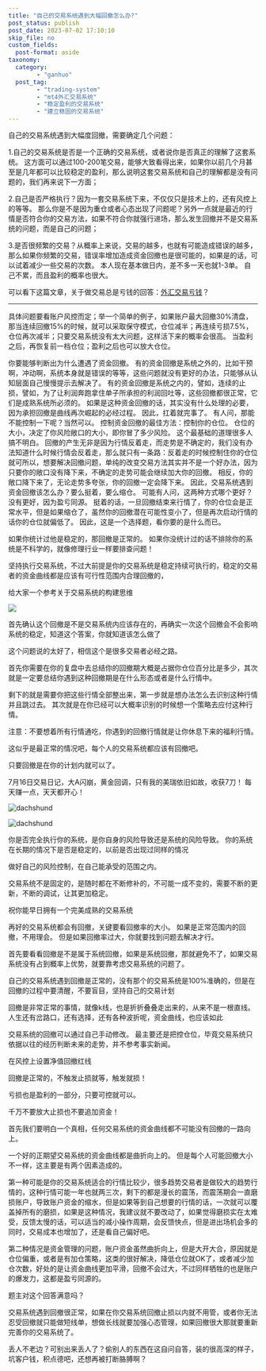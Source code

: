 ```yaml
---
title: "自己的交易系统遇到大幅回撤怎么办?"
post_status: publish
post_date: 2023-07-02 17:10:10
skip_file: no
custom_fields: 
  post-format: aside
taxonomy:
  category:
        - "ganhuo"
  post_tag:
        - "trading-system"
        - "mt4外汇交易系统"
        - "稳定盈利的交易系统"
        - "建立稳固的交易系统"
---
```


自己的交易系统遇到大幅度回撤，需要确定几个问题：

1.自己的交易系统是否是一个正确的交易系统，或者说你是否真正的理解了这套系统。 这方面可以通过100-200笔交易，能够大致看得出来，​如果你以前几个月甚至是几年都可以比较稳定的盈利，那么说明这套交易系统和自己的理解都是没有问题的，我们再来说下一方面；

2.自己是否严格执行？因为一套交易系统下来，不仅仅只是技术上的，还有风控上的等等。 那么你是不是因为重仓或者心态出现了问题呢？另外一点就是最近的行情是否符合你的交易方法，如果不符合你就强行进场，那么发生回撤并不是交易系统的问题，而是自己的问题；

3.是否很频繁的交易？从概率上来说，交易的越多，也就有可能造成错误的越多，那么如果你频繁的交易，错误率增加造成资金回撤也是很可能的，如果是的话，可以试着减少一些交易的次数。 本人现在基本做日内，差不多一天也就1-3单。 自己不累，而且盈利的概率也很大。

可以看下这篇文章，关于做交易总是亏钱的回答：[外汇交易亏钱](https://funstoutiao.com/always-lose-money.html)？ ​

* * *

具体问题要看账户风控而定；举一个简单的例子，如果账户最大回撤30%清盘，那当连续回撤15%的时候，就可以采取保守模式，仓位减半；再连续亏损7.5%，仓位再次减半；只要交易系统没有太大问题，这样活下来的概率会很高。 当盈利之后，再恢复前一档仓位；盈利之后也可以放大仓位。

你要能够判断出为什么遭遇了资金回撤。 有的资金回撤是系统之外的，比如干预啊，冲动啊，系统本身就是错误的等等，这些问题就没有更好的办法，只能够从认知层面自己慢慢提示去解决了。 有的资金回撤是系统之内的，譬如，连续的止损，譬如，为了让利润奔跑拿住单子所承担的利润回吐等，这些回撤都很正常，它们是成熟系统所必须的。 如果是这种资金回撤的话，其实没有什么处理的必要，因为承担回撤是曲线再次崛起的必经过程。 因此，扛着就完事了。 有人问，那能不能控制一下呢？当然可以。 控制资金回撤的最佳方法：控制你的仓位。 仓位的大小，决定了你风险敞口的大小，即你冒了多少风险。 这个最基础的道理很多人搞不明白。 回撤的产生无非是因为行情反着走，而走势是不确定的，我们没有办法知道什么时候行情会反着走，那么就只有一条路：反着走的时候控制住你的仓位就可所以，想要解决回撤问题，单纯的改变交易方法其实并不是一个好办法，因为只要你的敞口没有降下来，不确定的走势可能会继续加大你的回撤。 相反，你的敞口降下来了，无论走势多夸张，你的回撤一定会降下来。 因此，交易系统遇到资金回撤该怎么办？要么挺着，要么缩仓。 可能有人问，这两种方式哪个更好？没有更好，因为盈亏同源。 挺着的话，一旦回撤结束来行情了，你的仓位会是正常水平，但是如果缩仓了，虽然你的回撤潜在可能性变小了，但是再次启动行情的话你的仓位就偏低了。 因此，这是一个选择题，看你要的是什么而已。

如果你统计过他是稳定的，那回撤是正常的。 如果你没统计过的话不排除你的系统是不科学的，就像修理行业一样要排查问题！

坚持执行交易系统，不过大前提是你的交易系统是稳定持续可执行的，稳定的交易者的资金曲线都是应该有可行性范围内合理回撤的，

给大家一个参考关于交易系统的构建思维

![](https://cdn.fendou.la/funstoutiao/2020/11/094809880.jpg)

首先确认这个回撤是不是交易系统内应该存在的，再确实一次这个回撤会不会影响系统的稳定，知道这个答案，你就知道该怎么做了

这个问题说的太好了，相信这个是很多交易者必经之路。

首先你需要在你的复盘中去总结你的回撤期大概是占据你仓位百分比是多少，其次就是一定要总结你遇到这种回撤期是在什么形态或者是什么行情中。

剩下的就是需要你把这些行情全部整出来，第一步就是想办法怎么去识别这种行情并且跳过去。 其次就是在你已经可以大概率识别的时候想一个策略去应付这种行情。

注意：不要想着所有行情通吃，你遇到的回撤行情就是让你休息下来的福利行情。

这似乎是最正常的情况吧，每个人的交易系统都应该有回撤吧。

只要回撤是在你的计划内就可以了。

7月16日交易日记，大A闪崩，黄金回调，只有我的美瑞依旧如故，收获7刀！ 每天赚一点，天天都开心！

![dachshund](https://cdn.fendou.la/funstoutiao/2020/11/075432050.jpg)

![dachshund](https://cdn.fendou.la/funstoutiao/2020/11/075432253.jpg)

你是否完全执行你的系统，是你自身的风险导致还是系统的风险导致。 你的系统在长期的情况下是否是稳定的，以前是否出现过同样的情况

做好自己的风险控制，在自己能承受的范围之内。

交易系统不是固定的，是随时都在不断修补的，不可能一成不变的，需要不断的更新，不断的调试，让其更加稳定。

祝你能早日拥有一个完美成熟的交易系统

再好的交易系统都会有回撤，关键要看回撤率的大小。 如果是正常范围内的回撤，不用理会。 但是如果回撤率过大，你就要找到问题去解决才行。

首先要看看回撤是不是属于系统回撤，如果是系统回撤，那就避免不了，如果交易系统没有占到概率上优势，就要靠考虑交易系统的问题了。

自己的交易系统遇到回撤是正常的，没有那个的交易系统是100%准确的，但是在回撤的过程中要清醒，不要盲目，坚持自己的交易计划

回撤是非常正常的事情，就像k线，也是折折叠叠走出来的，从来不是一根直线。 人生还有岔路口，还有选择，还有各种波折呢，资金曲线，也应该如此

交易系统的回撤可以通过自己手动修改。 最主要还是把控仓位，毕竟交易系统只依据以往的经历判断未来的走势，并不参考事实新闻。

在风控上设置净值回撤红线

回撤是正常的，不触发止损就等，触发就损！

亏损也是盈利的一部分，只要可控就可以。

千万不要放大止损也不要追加资金！

首先我们要明白一个真相，任何交易系统的资金曲线都不可能没有回撤的一路向上。

一个好的正期望交易系统的资金曲线都是曲折向上的。 但是每个人可能回撤大小不一样，这主要是有两个因素造成的。

第一种可能是你的交易系统适合的行情比较少，很多趋势交易者是做较大的趋势行情的，这种行情可能一年也就两三次，剩下的都是漫长的震荡，而震荡期会一直磨损账户，导致账户资金的缩水，但是如果等到自己想要的行情的话，一次就可以覆盖掉所有的磨损，如果是这种情况，我建议就不要改动了，如果觉得磨损实在太难受，反馈太慢的话，可以适当的减小操作周期，会反馈快点，但是进出场机会多的同时，交易成本也增加了，还是看自己偏好吧。

第二种情况是资金管理的问题，账户资金虽然曲折向上，但是大开大合，原因就是仓位偏重，或者是有加仓策略，这类的很好解决，降低仓位就OK了，或者减少加仓次数，好处的是让资金曲线更加平滑，回撤不会过大，不过同样牺牲的也是账户的爆发力，这都是盈亏同源的。

题主对这个回答满意吗？

交易系统遇到回撤很正常，如果在你交易系统回撤止损以内就不用管，或者你无法忍受回撤就只能做短线单，想做长线就要加强心态管理，如果回撤很大那就要重新完善你的交易系统了。

丢人不老边？可别出来丢人了？偷别人的东西在这自问自答，装的很高深的样子，坑客户钱，积点德吧，还想再被打断胳膊啊？
